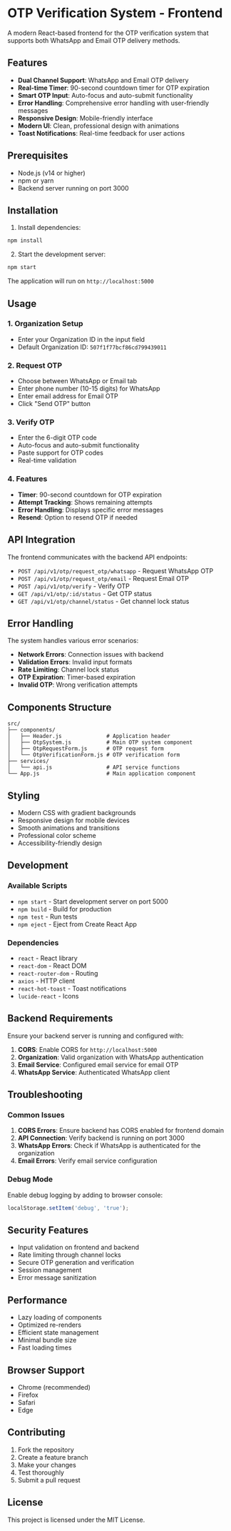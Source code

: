 # OTP Verification System - Frontend

A modern React-based frontend for the OTP verification system that supports both WhatsApp and Email OTP delivery methods.

## Features

- **Dual Channel Support**: WhatsApp and Email OTP delivery
- **Real-time Timer**: 90-second countdown timer for OTP expiration
- **Smart OTP Input**: Auto-focus and auto-submit functionality
- **Error Handling**: Comprehensive error handling with user-friendly messages
- **Responsive Design**: Mobile-friendly interface
- **Modern UI**: Clean, professional design with animations
- **Toast Notifications**: Real-time feedback for user actions

## Prerequisites

- Node.js (v14 or higher)
- npm or yarn
- Backend server running on port 3000

## Installation

1. Install dependencies:
```bash
npm install
```

2. Start the development server:
```bash
npm start
```

The application will run on `http://localhost:5000`

## Usage

### 1. Organization Setup
- Enter your Organization ID in the input field
- Default Organization ID: `507f1f77bcf86cd799439011`

### 2. Request OTP
- Choose between WhatsApp or Email tab
- Enter phone number (10-15 digits) for WhatsApp
- Enter email address for Email OTP
- Click "Send OTP" button

### 3. Verify OTP
- Enter the 6-digit OTP code
- Auto-focus and auto-submit functionality
- Paste support for OTP codes
- Real-time validation

### 4. Features
- **Timer**: 90-second countdown for OTP expiration
- **Attempt Tracking**: Shows remaining attempts
- **Error Handling**: Displays specific error messages
- **Resend**: Option to resend OTP if needed

## API Integration

The frontend communicates with the backend API endpoints:

- `POST /api/v1/otp/request_otp/whatsapp` - Request WhatsApp OTP
- `POST /api/v1/otp/request_otp/email` - Request Email OTP
- `POST /api/v1/otp/verify` - Verify OTP
- `GET /api/v1/otp/:id/status` - Get OTP status
- `GET /api/v1/otp/channel/status` - Get channel lock status

## Error Handling

The system handles various error scenarios:

- **Network Errors**: Connection issues with backend
- **Validation Errors**: Invalid input formats
- **Rate Limiting**: Channel lock status
- **OTP Expiration**: Timer-based expiration
- **Invalid OTP**: Wrong verification attempts

## Components Structure

```
src/
├── components/
│   ├── Header.js              # Application header
│   ├── OtpSystem.js           # Main OTP system component
│   ├── OtpRequestForm.js      # OTP request form
│   └── OtpVerificationForm.js # OTP verification form
├── services/
│   └── api.js                 # API service functions
└── App.js                     # Main application component
```

## Styling

- Modern CSS with gradient backgrounds
- Responsive design for mobile devices
- Smooth animations and transitions
- Professional color scheme
- Accessibility-friendly design

## Development

### Available Scripts

- `npm start` - Start development server on port 5000
- `npm build` - Build for production
- `npm test` - Run tests
- `npm eject` - Eject from Create React App

### Dependencies

- `react` - React library
- `react-dom` - React DOM
- `react-router-dom` - Routing
- `axios` - HTTP client
- `react-hot-toast` - Toast notifications
- `lucide-react` - Icons

## Backend Requirements

Ensure your backend server is running and configured with:

1. **CORS**: Enable CORS for `http://localhost:5000`
2. **Organization**: Valid organization with WhatsApp authentication
3. **Email Service**: Configured email service for email OTP
4. **WhatsApp Service**: Authenticated WhatsApp client

## Troubleshooting

### Common Issues

1. **CORS Errors**: Ensure backend has CORS enabled for frontend domain
2. **API Connection**: Verify backend is running on port 3000
3. **WhatsApp Errors**: Check if WhatsApp is authenticated for the organization
4. **Email Errors**: Verify email service configuration

### Debug Mode

Enable debug logging by adding to browser console:
```javascript
localStorage.setItem('debug', 'true');
```

## Security Features

- Input validation on frontend and backend
- Rate limiting through channel locks
- Secure OTP generation and verification
- Session management
- Error message sanitization

## Performance

- Lazy loading of components
- Optimized re-renders
- Efficient state management
- Minimal bundle size
- Fast loading times

## Browser Support

- Chrome (recommended)
- Firefox
- Safari
- Edge

## Contributing

1. Fork the repository
2. Create a feature branch
3. Make your changes
4. Test thoroughly
5. Submit a pull request

## License

This project is licensed under the MIT License.
